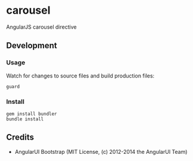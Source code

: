 # carousel

AngularJS carousel directive



## Development

### Usage

Watch for changes to source files and build production files:

```
guard
```

### Install

```
gem install bundler
bundle install
```



## Credits

* AngularUI Bootstrap (MIT License, (c) 2012-2014 the AngularUI Team)
